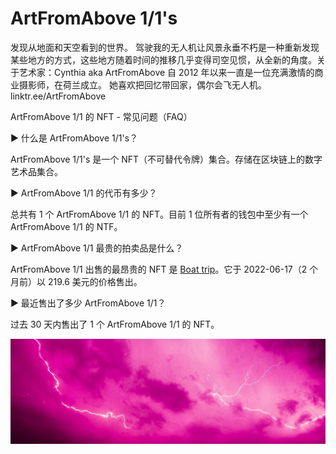 # ArtFromAbove 1/1's

发现从地面和天空看到的世界。 驾驶我的无人机让风景永垂不朽是一种重新发现某些地方的方式，这些地方随着时间的推移几乎变得司空见惯，从全新的角度。关于艺术家：Cynthia aka ArtFromAbove 自 2012 年以来一直是一位充满激情的商业摄影师，在荷兰成立。 她喜欢把回忆带回家，偶尔会飞无人机。linktr.ee/ArtFromAbove

ArtFromAbove 1/1 的 NFT - 常见问题（FAQ）

▶ 什么是 ArtFromAbove 1/1's？

ArtFromAbove 1/1's 是一个 NFT（不可替代令牌）集合。存储在区块链上的数字艺术品集合。

▶ ArtFromAbove 1/1 的代币有多少？

总共有 1 个 ArtFromAbove 1/1 的 NFT。目前 1 位所有者的钱包中至少有一个 ArtFromAbove 1/1 的 NTF。

▶ ArtFromAbove 1/1 最贵的拍卖品是什么？

ArtFromAbove 1/1 出售的最昂贵的 NFT 是 [Boat trip](https://www.nft-stats.com/asset/0x04fb2d1d2f0cf959d7030e6a98ef87d0f5fe5ba8/1)。它于 2022-06-17（2 个月前）以 219.6 美元的价格售出。

▶ 最近售出了多少 ArtFromAbove 1/1？

过去 30 天内售出了 1 个 ArtFromAbove 1/1 的 NFT。

![1080x360](1080x360.jpg)


